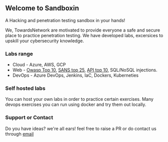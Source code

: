 ## Welcome to Sandboxin

A Hacking and penetration testing sandbox in your hands!

We, TowardsNetwork are motivated to provide everyone a safe and secure place to practice penetration testing. We have developed labs, excersices to upskill your cybersecurity knowledge.

### Labs range

- Cloud - Azure, AWS, GCP
- Web - [Owasp Top 10](https://owasp.org/www-project-top-ten/), [SANS top 25](https://www.sans.org/top25-software-errors/), [API top 10](https://owasp.org/www-project-api-security/), SQL/NoSQL injections.
- DevOps - Azure DevOps, Jenkins, IaC, Dockers, Kuberneties

### Self hosted labs

You can host your own labs in order to practice certain exercises. Many devops exercises you can run using docker and try them out locally.

### Support or Contact

Do you have ideas? we're all ears! feel free to raise a PR or do contact us through [email](mailto://contact@towards.network)
